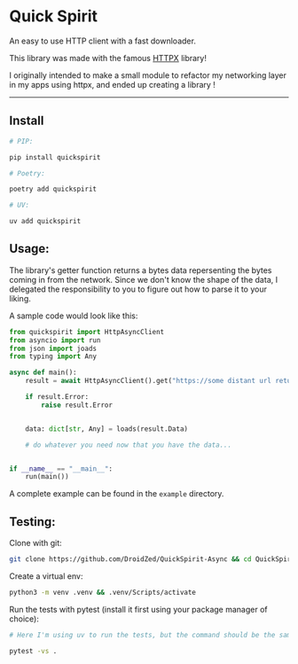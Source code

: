 # Quick Spirit

An easy to use HTTP client with a fast downloader.

This library was made with the famous [HTTPX](https://www.python-httpx.org/) library!

I originally intended to make a small module to refactor my networking layer in my apps using httpx, and ended up creating a library !

----

## Install

```sh
# PIP:

pip install quickspirit

# Poetry:

poetry add quickspirit

# UV:

uv add quickspirit
```

## Usage:

The library's getter function returns a bytes data repersenting the bytes coming in from the network. Since we don't know the shape of the data, I delegated the responsibility to you to figure out how to parse it to your liking.

A sample code would look like this:

```py
from quickspirit import HttpAsyncClient
from asyncio import run
from json import joads
from typing import Any

async def main():
    result = await HttpAsyncClient().get("https://some distant url returning json hopefully")

    if result.Error:
        raise result.Error


    data: dict[str, Any] = loads(result.Data)

    # do whatever you need now that you have the data...


if __name__ == "__main__":
    run(main())

```

A complete example can be found in the `example` directory.

## Testing:

Clone with git:

```bash
git clone https://github.com/DroidZed/QuickSpirit-Async && cd QuickSpirit-Async
```

Create a virtual env:

```sh
python3 -m venv .venv && .venv/Scripts/activate
```

Run the tests with pytest (install it first using your package manager of choice):

```sh
# Here I'm using uv to run the tests, but the command should be the same for other package manager:

pytest -vs .
```

